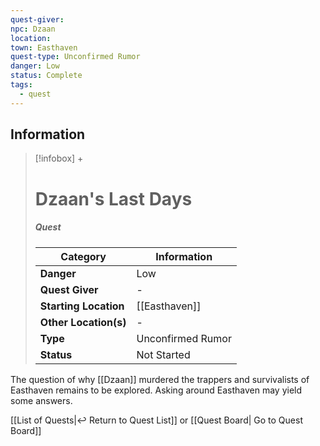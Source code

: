 ```yaml
---
quest-giver: 
npc: Dzaan
location: 
town: Easthaven
quest-type: Unconfirmed Rumor
danger: Low
status: Complete
tags:
  - quest
---
```


## Information
> [!infobox] +
> # Dzaan's Last Days
> ##### Quest
> | Category | Information |
> | ---- | ---- |
> | **Danger** | Low |
> | **Quest Giver** | - |
> | **Starting Location** | [[Easthaven]] |
> | **Other Location(s)** | - |
> | **Type** | Unconfirmed Rumor |
> | **Status** | Not Started|


The question of why [[Dzaan]] murdered the trappers and survivalists of Easthaven remains to be explored. Asking around Easthaven may yield some answers.


[[List of Quests|↩️ Return to Quest List]] or [[Quest Board| Go to Quest Board]]